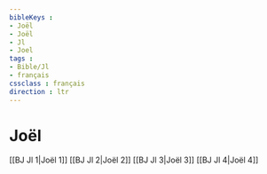 ```yaml
---
bibleKeys : 
- Joël
- Joël
- Jl
- Joel
tags : 
- Bible/Jl
- français
cssclass : français
direction : ltr
---
```


# Joël

[[BJ Jl 1|Joël 1]]
[[BJ Jl 2|Joël 2]]
[[BJ Jl 3|Joël 3]]
[[BJ Jl 4|Joël 4]]
